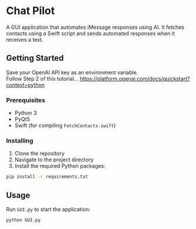 # Chat Pilot

A GUI application that automates iMessage responses using AI. It fetches contacts using a Swift script and sends automated responses when it receives a text.

## Getting Started

Save your OpenAI API key as an environment variable.  
Follow Step 2 of this tutorial... https://platform.openai.com/docs/quickstart?context=python


### Prerequisites

- Python 3
- PyQt5
- Swift (for compiling `FetchContacts.swift`)

### Installing

1. Clone the repository
2. Navigate to the project directory
3. Install the required Python packages:

```sh
pip install -r requirements.txt
```

## Usage

Run `GUI.py` to start the application:

```sh
python GUI.py
```
